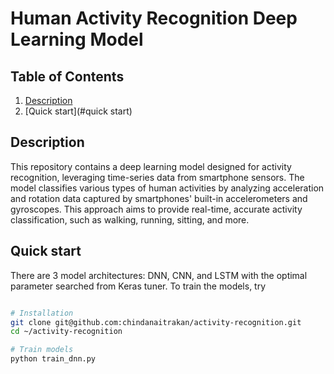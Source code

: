 # Human Activity Recognition Deep Learning Model

## Table of Contents
1. [Description](#description)
2. [Quick start](#quick start)

## Description
This repository contains a deep learning model designed for activity recognition, leveraging time-series data from smartphone sensors. The model classifies various types of human activities by analyzing acceleration and rotation data captured by smartphones' built-in accelerometers and gyroscopes. This approach aims to provide real-time, accurate activity classification, such as walking, running, sitting, and more.

## Quick start
There are 3 model architectures: DNN, CNN, and LSTM with the optimal parameter searched from Keras tuner. To train the models, try
```bash

# Installation
git clone git@github.com:chindanaitrakan/activity-recognition.git
cd ~/activity-recognition

# Train models
python train_dnn.py
